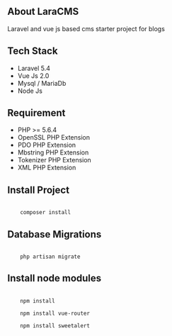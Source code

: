 ## About LaraCMS

Laravel and vue js based cms starter project for blogs

## Tech Stack
- Laravel 5.4
- Vue Js 2.0
- Mysql / MariaDb
- Node Js

## Requirement
- PHP >= 5.6.4
- OpenSSL PHP Extension
- PDO PHP Extension
- Mbstring PHP Extension
- Tokenizer PHP Extension
- XML PHP Extension

## Install Project
<code>
	composer install
</code>

## Database Migrations
<code>
	php artisan migrate
</code>

## Install node modules
<code>
	npm install
</code>
<code>
	npm install vue-router
</code>
<code>
	npm install sweetalert
</code>